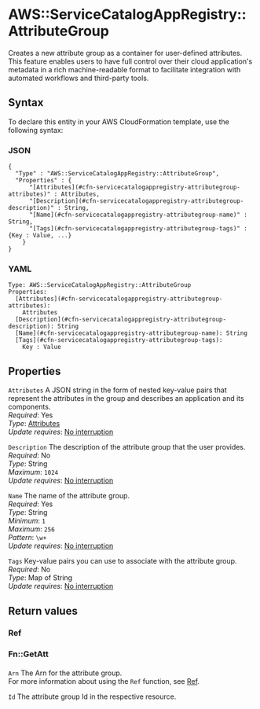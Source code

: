 # AWS::ServiceCatalogAppRegistry::AttributeGroup<a name="aws-resource-servicecatalogappregistry-attributegroup"></a>

Creates a new attribute group as a container for user\-defined attributes\. This feature enables users to have full control over their cloud application's metadata in a rich machine\-readable format to facilitate integration with automated workflows and third\-party tools\.

## Syntax<a name="aws-resource-servicecatalogappregistry-attributegroup-syntax"></a>

To declare this entity in your AWS CloudFormation template, use the following syntax:

### JSON<a name="aws-resource-servicecatalogappregistry-attributegroup-syntax.json"></a>

```
{
  "Type" : "AWS::ServiceCatalogAppRegistry::AttributeGroup",
  "Properties" : {
      "[Attributes](#cfn-servicecatalogappregistry-attributegroup-attributes)" : Attributes,
      "[Description](#cfn-servicecatalogappregistry-attributegroup-description)" : String,
      "[Name](#cfn-servicecatalogappregistry-attributegroup-name)" : String,
      "[Tags](#cfn-servicecatalogappregistry-attributegroup-tags)" : {Key : Value, ...}
    }
}
```

### YAML<a name="aws-resource-servicecatalogappregistry-attributegroup-syntax.yaml"></a>

```
Type: AWS::ServiceCatalogAppRegistry::AttributeGroup
Properties: 
  [Attributes](#cfn-servicecatalogappregistry-attributegroup-attributes): 
    Attributes
  [Description](#cfn-servicecatalogappregistry-attributegroup-description): String
  [Name](#cfn-servicecatalogappregistry-attributegroup-name): String
  [Tags](#cfn-servicecatalogappregistry-attributegroup-tags): 
    Key : Value
```

## Properties<a name="aws-resource-servicecatalogappregistry-attributegroup-properties"></a>

`Attributes`  <a name="cfn-servicecatalogappregistry-attributegroup-attributes"></a>
A JSON string in the form of nested key\-value pairs that represent the attributes in the group and describes an application and its components\.  
*Required*: Yes  
*Type*: [Attributes](aws-properties-servicecatalogappregistry-attributegroup-attributes.md)  
*Update requires*: [No interruption](https://docs.aws.amazon.com/AWSCloudFormation/latest/UserGuide/using-cfn-updating-stacks-update-behaviors.html#update-no-interrupt)

`Description`  <a name="cfn-servicecatalogappregistry-attributegroup-description"></a>
The description of the attribute group that the user provides\.  
*Required*: No  
*Type*: String  
*Maximum*: `1024`  
*Update requires*: [No interruption](https://docs.aws.amazon.com/AWSCloudFormation/latest/UserGuide/using-cfn-updating-stacks-update-behaviors.html#update-no-interrupt)

`Name`  <a name="cfn-servicecatalogappregistry-attributegroup-name"></a>
The name of the attribute group\.  
*Required*: Yes  
*Type*: String  
*Minimum*: `1`  
*Maximum*: `256`  
*Pattern*: `\w+`  
*Update requires*: [No interruption](https://docs.aws.amazon.com/AWSCloudFormation/latest/UserGuide/using-cfn-updating-stacks-update-behaviors.html#update-no-interrupt)

`Tags`  <a name="cfn-servicecatalogappregistry-attributegroup-tags"></a>
Key\-value pairs you can use to associate with the attribute group\.  
*Required*: No  
*Type*: Map of String  
*Update requires*: [No interruption](https://docs.aws.amazon.com/AWSCloudFormation/latest/UserGuide/using-cfn-updating-stacks-update-behaviors.html#update-no-interrupt)

## Return values<a name="aws-resource-servicecatalogappregistry-attributegroup-return-values"></a>

### Ref<a name="aws-resource-servicecatalogappregistry-attributegroup-return-values-ref"></a>

### Fn::GetAtt<a name="aws-resource-servicecatalogappregistry-attributegroup-return-values-fn--getatt"></a>

#### <a name="aws-resource-servicecatalogappregistry-attributegroup-return-values-fn--getatt-fn--getatt"></a>

`Arn`  <a name="Arn-fn::getatt"></a>
The Arn for the attribute group\.  
For more information about using the `Ref` function, see [Ref](https://docs.aws.amazon.com/AWSCloudFormation/latest/UserGuide/intrinsic-function-reference-ref.html)\.

`Id`  <a name="Id-fn::getatt"></a>
The attribute group Id in the respective resource\.